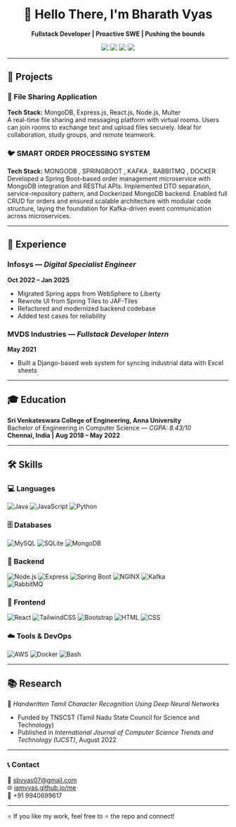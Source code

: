 <h1 align="center">👋 Hello There, I'm Bharath Vyas</h1>
<p align="center">
  <b>Fullstack Developer | Proactive SWE | Pushing the bounds </b>
</p>

<p align="center">
  <a href="mailto:sbvyas07@gmail.com"><img src="https://img.shields.io/badge/email-%23D14836?style=for-the-badge&logo=gmail&logoColor=white" /></a>
  <a href="https://www.linkedin.com/in/iamvyas"><img src="https://img.shields.io/badge/linkedin-%230077B5?style=for-the-badge&logo=linkedin&logoColor=white" /></a>
  <a href="https://github.com/iamvyas"><img src="https://img.shields.io/badge/github-%2312100E?style=for-the-badge&logo=github&logoColor=white" /></a>
  <a href="https://iamvyas.github.io/me/"><img src="https://img.shields.io/badge/portfolio-%23ff6600?style=for-the-badge&logo=firefox-browser&logoColor=white" /></a>
</p>

---

## 🚀 Projects

### 📁 File Sharing Application  
**Tech Stack:** MongoDB, Express.js, React.js, Node.js, Multer  
A real-time file sharing and messaging platform with virtual rooms. Users can join rooms to exchange text and upload files securely. Ideal for collaboration, study groups, and remote teamwork.

### 🐦 SMART ORDER PROCESSING SYSTEM  
**Tech Stack:**  MONGODB , SPRINGBOOT , KAFKA , RABBITMQ , DOCKER 
Developed a Spring Boot–based order management microservice with MongoDB integration and RESTful APIs. Implemented DTO separation, service-repository pattern, and Dockerized MongoDB backend. Enabled full CRUD for orders and ensured scalable architecture with modular code structure, laying the foundation for Kafka-driven event communication across microservices.

---

## 💼 Experience

### Infosys — *Digital Specialist Engineer*  
**Oct 2022 – Jan 2025**  
- Migrated Spring apps from WebSphere to Liberty
- Rewrote UI from Spring Tiles to JAF-Tiles
- Refactored and modernized backend codebase
- Added test cases for reliability

### MVDS Industries — *Fullstack Developer Intern*  
**May 2021**  
- Built a Django-based web system for syncing industrial data with Excel sheets

---

## 🎓 Education

**Sri Venkateswara College of Engineering, Anna University**  
Bachelor of Engineering in Computer Science — *CGPA: 8.43/10*  
**Chennai, India | Aug 2018 – May 2022**

---

## 🛠️ Skills

### 💻 Languages
![Java](https://img.shields.io/badge/Java-%23ED8B00?style=flat-square&logo=java&logoColor=white)
![JavaScript](https://img.shields.io/badge/JavaScript-%23F7DF1E?style=flat-square&logo=javascript&logoColor=black)
![Python](https://img.shields.io/badge/Python-%233776AB?style=flat-square&logo=python&logoColor=white)

### 🗄️ Databases
![MySQL](https://img.shields.io/badge/MySQL-%2300f?style=flat-square&logo=mysql&logoColor=white)
![SQLite](https://img.shields.io/badge/SQLite-%2307405e?style=flat-square&logo=sqlite&logoColor=white)
![MongoDB](https://img.shields.io/badge/MongoDB-%2347A248?style=flat-square&logo=mongodb&logoColor=white)

### 🔧 Backend
![Node.js](https://img.shields.io/badge/Node.js-%23339933?style=flat-square&logo=node.js&logoColor=white)
![Express](https://img.shields.io/badge/Express-%23000000?style=flat-square&logo=express&logoColor=white)
![Spring Boot](https://img.shields.io/badge/SpringBoot-%236DB33F?style=flat-square&logo=spring-boot&logoColor=white)
![NGINX](https://img.shields.io/badge/NGINX-%23009639?style=flat-square&logo=nginx&logoColor=white)
![Kafka](https://img.shields.io/badge/Kafka-%23000000?style=flat-square&logo=apache-kafka&logoColor=white)  
![RabbitMQ](https://img.shields.io/badge/RabbitMQ-%23FF6600?style=flat-square&logo=rabbitmq&logoColor=white)


### 🎨 Frontend
![React](https://img.shields.io/badge/React-%2361DAFB?style=flat-square&logo=react&logoColor=black)
![TailwindCSS](https://img.shields.io/badge/TailwindCSS-%2306B6D4?style=flat-square&logo=tailwind-css&logoColor=white)
![Bootstrap](https://img.shields.io/badge/Bootstrap-%237952B3?style=flat-square&logo=bootstrap&logoColor=white)
![HTML](https://img.shields.io/badge/HTML5-%23E34F26?style=flat-square&logo=html5&logoColor=white)
![CSS](https://img.shields.io/badge/CSS3-%231572B6?style=flat-square&logo=css3&logoColor=white)

### ☁️ Tools & DevOps
![AWS](https://img.shields.io/badge/AWS-%23FF9900?style=flat-square&logo=amazon-aws&logoColor=white)
![Docker](https://img.shields.io/badge/Docker-%232496ED?style=flat-square&logo=docker&logoColor=white)
![Bash](https://img.shields.io/badge/Bash-%234EAA25?style=flat-square&logo=gnu-bash&logoColor=white)

---

## 📚 Research

🧠 *Handwritten Tamil Character Recognition Using Deep Neural Networks*  
- Funded by TNSCST (Tamil Nadu State Council for Science and Technology)  
- Published in *International Journal of Computer Science Trends and Technology (IJCST)*, August 2022

---

### 📞 Contact

📧 sbvyas07@gmail.com  
🌐 [iamvyas.github.io/me](https://iamvyas.github.io/me/)  
📱 +91 9940699617

---

⭐ If you like my work, feel free to ⭐ the repo and connect!
